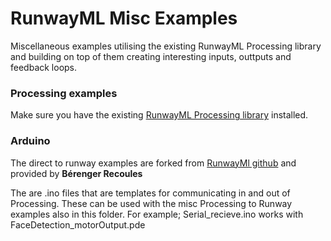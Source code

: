 # RunwayML Misc Examples
Miscellaneous examples utilising the existing RunwayML Processing library and building on top of them creating interesting inputs, outtputs and feedback loops.

### Processing examples
Make sure you have the existing [RunwayML Processing library](https://github.com/runwayml/processing-library) installed.

### Arduino
The direct to runway examples are forked from [RunwayMl github](https://github.com/runwayml/arduino) and  provided by **Bérenger Recoules**

The are .ino  files that are templates for communicating in and  out of Processing. These can be used with the misc Processing to  Runway examples also in this folder. For example; Serial_recieve.ino works with FaceDetection_motorOutput.pde
